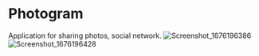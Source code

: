 # Photogram
Application for sharing photos, social network.
![Screenshot_1676196386](https://user-images.githubusercontent.com/37837886/218307283-94841d19-71b5-4d36-a847-683f6e26ea3f.png)
![Screenshot_1676196428](https://user-images.githubusercontent.com/37837886/218307288-8dab4872-fcb8-42e5-91a0-0ba491aef6df.png)
